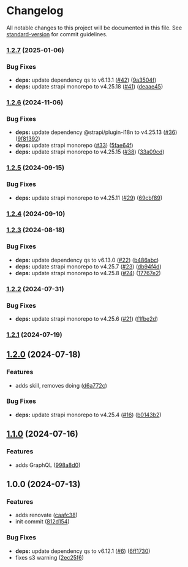 # Changelog

All notable changes to this project will be documented in this file. See [standard-version](https://github.com/conventional-changelog/standard-version) for commit guidelines.

### [1.2.7](https://github.com/harrytang/headless/compare/v1.2.6...v1.2.7) (2025-01-06)


### Bug Fixes

* **deps:** update dependency qs to v6.13.1 ([#42](https://github.com/harrytang/headless/issues/42)) ([9a3504f](https://github.com/harrytang/headless/commit/9a3504ff74ecc7e1be29d1314eddb4fe7cf12302))
* **deps:** update strapi monorepo to v4.25.18 ([#41](https://github.com/harrytang/headless/issues/41)) ([deaae45](https://github.com/harrytang/headless/commit/deaae451b5060fb892ab61c12a1b041aed945839))

### [1.2.6](https://github.com/harrytang/headless/compare/v1.2.5...v1.2.6) (2024-11-06)


### Bug Fixes

* **deps:** update dependency @strapi/plugin-i18n to v4.25.13 ([#36](https://github.com/harrytang/headless/issues/36)) ([9f81392](https://github.com/harrytang/headless/commit/9f8139291cb2ef329bd9d12620d0f841621c072e))
* **deps:** update strapi monorepo ([#33](https://github.com/harrytang/headless/issues/33)) ([5fae64f](https://github.com/harrytang/headless/commit/5fae64facd3159add81dba0a235e0cf860ba2a83))
* **deps:** update strapi monorepo to v4.25.15 ([#38](https://github.com/harrytang/headless/issues/38)) ([33a09cd](https://github.com/harrytang/headless/commit/33a09cdf8f9c502fddb41b5921af642d67a50b7b))

### [1.2.5](https://github.com/harrytang/headless/compare/v1.2.4...v1.2.5) (2024-09-15)


### Bug Fixes

* **deps:** update strapi monorepo to v4.25.11 ([#29](https://github.com/harrytang/headless/issues/29)) ([69cbf89](https://github.com/harrytang/headless/commit/69cbf892190028d2a0e5b92267522e51700b9ee2))

### [1.2.4](https://github.com/harrytang/headless/compare/v1.2.3...v1.2.4) (2024-09-10)

### [1.2.3](https://github.com/harrytang/headless/compare/v1.2.2...v1.2.3) (2024-08-18)


### Bug Fixes

* **deps:** update dependency qs to v6.13.0 ([#22](https://github.com/harrytang/headless/issues/22)) ([b486abc](https://github.com/harrytang/headless/commit/b486abc7b4713c0798ee81228c6ba71c8d4f1b99))
* **deps:** update strapi monorepo to v4.25.7 ([#23](https://github.com/harrytang/headless/issues/23)) ([db94f4d](https://github.com/harrytang/headless/commit/db94f4d346eed98ef10ce69e8b7f4671e418e340))
* **deps:** update strapi monorepo to v4.25.8 ([#24](https://github.com/harrytang/headless/issues/24)) ([17767e2](https://github.com/harrytang/headless/commit/17767e2c26f4f5f5f262a4750e52fded39fd6871))

### [1.2.2](https://github.com/harrytang/headless/compare/v1.2.1...v1.2.2) (2024-07-31)


### Bug Fixes

* **deps:** update strapi monorepo to v4.25.6 ([#21](https://github.com/harrytang/headless/issues/21)) ([f1fbe2d](https://github.com/harrytang/headless/commit/f1fbe2dcc91a1c8d3824ead8a551fd35dad8d697))

### [1.2.1](https://github.com/harrytang/headless/compare/v1.2.0...v1.2.1) (2024-07-19)

## [1.2.0](https://github.com/harrytang/headless/compare/v1.1.0...v1.2.0) (2024-07-18)


### Features

* adds skill, removes doing ([d6a772c](https://github.com/harrytang/headless/commit/d6a772c069939598862f72e406bba58c46908b61))


### Bug Fixes

* **deps:** update strapi monorepo to v4.25.4 ([#16](https://github.com/harrytang/headless/issues/16)) ([b0143b2](https://github.com/harrytang/headless/commit/b0143b2f5817d86d464b443848b60177dd73ae87))

## [1.1.0](https://github.com/harrytang/headless/compare/v1.0.0...v1.1.0) (2024-07-16)


### Features

* adds GraphQL ([998a8d0](https://github.com/harrytang/headless/commit/998a8d04f585041eae6e23808b0e16996b0a2865))

## 1.0.0 (2024-07-13)


### Features

* adds renovate ([caafc38](https://github.com/harrytang/headless/commit/caafc387d1f6ad0684992eccf94d42395b2c7f19))
* init commit ([812d154](https://github.com/harrytang/headless/commit/812d1543ff240bc67f8602c2b24fdc829b8c2259))


### Bug Fixes

* **deps:** update dependency qs to v6.12.1 ([#6](https://github.com/harrytang/headless/issues/6)) ([6ff1730](https://github.com/harrytang/headless/commit/6ff1730f9d2195c3d8c71a95c3065797981e378a))
* fixes s3 warning ([2ec25f6](https://github.com/harrytang/headless/commit/2ec25f69757708aebc97e9de0044fe04e22b170e))
